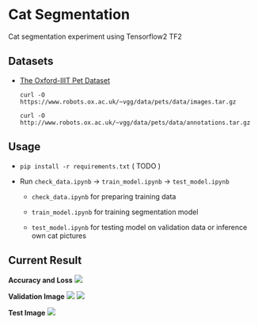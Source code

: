 # Cat Segmentation

Cat segmentation experiment using Tensorflow2 TF2

## Datasets
- [The Oxford-IIIT Pet Dataset](https://www.robots.ox.ac.uk/~vgg/data/pets/)

    `curl -O https://www.robots.ox.ac.uk/~vgg/data/pets/data/images.tar.gz`

    `curl -O  http://www.robots.ox.ac.uk/~vgg/data/pets/data/annotations.tar.gz`

## Usage

- `pip install -r requirements.txt` ( TODO )

- Run `check_data.ipynb` -> `train_model.ipynb` -> `test_model.ipynb`

    - `check_data.ipynb` for preparing training data

    - `train_model.ipynb` for training segmentation model

    - `test_model.ipynb` for testing model on validation data or inference own cat pictures

## Current Result

**Accuracy and Loss**
![](https://i.imgur.com/8F0VDUS.png)

**Validation Image**
![](https://i.imgur.com/WfQS7DH.png)
![](https://i.imgur.com/FgYEmSR.png)

**Test Image**
![](https://i.imgur.com/DQuT9zV.png)

